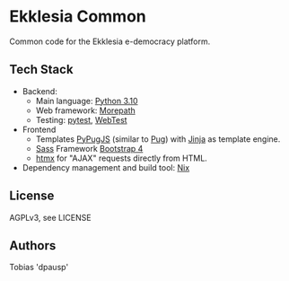 # Ekklesia Common

Common code for the Ekklesia e-democracy platform.

## Tech Stack

- Backend:
  - Main language: [Python 3.10](https://www.python.org)
  - Web framework: [Morepath](http://morepath.readthedocs.org)
  - Testing: [pytest](https://pytest.org),
    [WebTest](https://docs.pylonsproject.org/projects/webtest/en/latest/)
- Frontend
  - Templates [PyPugJS](https://github.com/kakulukia/pypugjs) (similar to [Pug](https://pugjs.org))
    with [Jinja](https://jinja.palletsprojects.com) as template engine.
  - [Sass](https://sass-lang.com) Framework [Bootstrap 4](https://getbootstrap.com)
  - [htmx](https://htmx.org) for "AJAX" requests directly from HTML.
- Dependency management and build tool: [Nix](https://nixos.org/nix)


## License

AGPLv3, see LICENSE

## Authors

Tobias 'dpausp'
